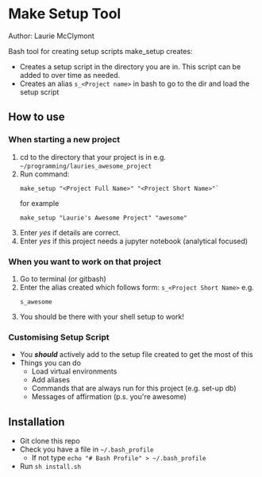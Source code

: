 # Make Setup Tool
Author: Laurie McClymont

Bash tool for creating setup scripts
make_setup creates:
- Creates a setup script in the directory you are in. This script can be added to over time as needed.
- Creates an alias `s_<Project name>` in bash to go to the dir and load the setup script

## How to use

### When starting a new project

1. cd to the directory that your project is in e.g. `~/programming/lauries_awesome_project`
1. Run command:
    ```
    make_setup "<Project Full Name>" "<Project Short Name>"`
    ```
    for example
    ```
    make_setup "Laurie's Awesome Project" "awesome"
    ```
1. Enter *yes* if details are correct.
1. Enter *yes* if this project needs a jupyter notebook (analytical focused)

### When you want to work on that project

1. Go to terminal (or gitbash)
1. Enter the alias created which follows form: `s_<Project Short Name>`
   e.g.
   ```
   s_awesome
   ```
1. You should be there with your shell setup to work!

### Customising Setup Script

- You ***should*** actively add to the setup file created to get the most of this
- Things you can do
    - Load virtual environments
    - Add aliases
    - Commands that are always run for this project (e.g. set-up db)
    - Messages of affirmation (p.s. you're awesome)

## Installation

- Git clone this repo
- Check you have a file in `~/.bash_profile`
    - If not type `echo "# Bash Profile" > ~/.bash_profile`
- Run `sh install.sh`

